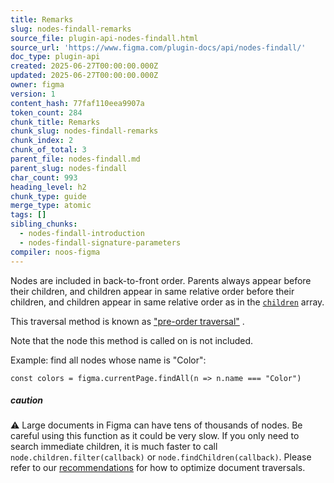 ```yaml
---
title: Remarks
slug: nodes-findall-remarks
source_file: plugin-api-nodes-findall.html
source_url: 'https://www.figma.com/plugin-docs/api/nodes-findall/'
doc_type: plugin-api
created: 2025-06-27T00:00:00.000Z
updated: 2025-06-27T00:00:00.000Z
owner: figma
version: 1
content_hash: 77faf110eea9907a
token_count: 284
chunk_title: Remarks
chunk_slug: nodes-findall-remarks
chunk_index: 2
chunk_of_total: 3
parent_file: nodes-findall.md
parent_slug: nodes-findall
char_count: 993
heading_level: h2
chunk_type: guide
merge_type: atomic
tags: []
sibling_chunks:
  - nodes-findall-introduction
  - nodes-findall-signature-parameters
compiler: noos-figma
---
```


Nodes are included in back-to-front order. Parents always appear before their children, and children appear in same relative order before their children, and children appear in same relative order as in the [`children`](/plugin-docs/api/properties/nodes-children/)
 array.

This traversal method is known as ["pre-order traversal"](https://en.wikipedia.org/wiki/Tree_traversal#Pre-order_(NLR))
.

Note that the node this method is called on is not included.

Example: find all nodes whose name is "Color":

```
const colors = figma.currentPage.findAll(n => n.name === "Color")
```

##### caution

⚠ Large documents in Figma can have tens of thousands of nodes. Be careful using this function as it could be very slow.
If you only need to search immediate children, it is much faster to call `node.children.filter(callback)` or `node.findChildren(callback)`.
Please refer to our [recommendations](/plugin-docs/accessing-document/#optimizing-traversals)
 for how to optimize document traversals.
